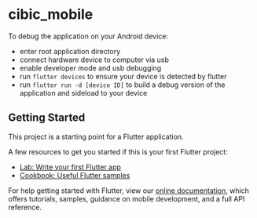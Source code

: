 # cibic_mobile

To debug the application on your Android device:
* enter root application directory
* connect hardware device to computer via usb
*  enable developer mode and usb debugging
* run `flutter devices` to ensure your device is detected by flutter
* run `flutter run -d [device ID]` to build a debug version of the application and sideload to your device

## Getting Started

This project is a starting point for a Flutter application.

A few resources to get you started if this is your first Flutter project:

- [Lab: Write your first Flutter app](https://flutter.dev/docs/get-started/codelab)
- [Cookbook: Useful Flutter samples](https://flutter.dev/docs/cookbook)

For help getting started with Flutter, view our
[online documentation](https://flutter.dev/docs), which offers tutorials,
samples, guidance on mobile development, and a full API reference.
